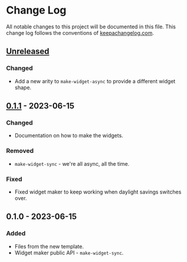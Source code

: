 # Change Log
All notable changes to this project will be documented in this file. This change log follows the conventions of [keepachangelog.com](http://keepachangelog.com/).

## [Unreleased]
### Changed
- Add a new arity to `make-widget-async` to provide a different widget shape.

## [0.1.1] - 2023-06-15
### Changed
- Documentation on how to make the widgets.

### Removed
- `make-widget-sync` - we're all async, all the time.

### Fixed
- Fixed widget maker to keep working when daylight savings switches over.

## 0.1.0 - 2023-06-15
### Added
- Files from the new template.
- Widget maker public API - `make-widget-sync`.

[Unreleased]: https://sourcehost.site/your-name/tp/compare/0.1.1...HEAD
[0.1.1]: https://sourcehost.site/your-name/tp/compare/0.1.0...0.1.1
